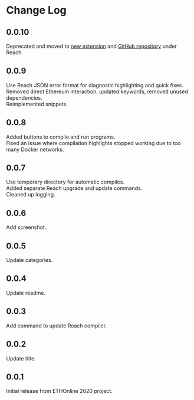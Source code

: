 # Change Log

## 0.0.10

Deprecated and moved to [new extension](https://marketplace.visualstudio.com/items?itemName=reachsh.reach-ide) and [GitHub repository](https://github.com/reach-sh/reach-ide) under Reach.

## 0.0.9

Use Reach JSON error format for diagnostic highlighting and quick fixes.  
Removed direct Ethereum interaction, updated keywords, removed unused dependencies.  
Reimplemented snippets.

## 0.0.8

Added buttons to compile and run programs.  
Fixed an issue where compilation highlights stopped working due to too many Docker networks.

## 0.0.7

Use temporary directory for automatic compiles.  
Added separate Reach upgrade and update commands.  
Cleaned up logging.

## 0.0.6

Add screenshot.

## 0.0.5

Update categories.

## 0.0.4

Update readme.

## 0.0.3

Add command to update Reach compiler.

## 0.0.2

Update title.

## 0.0.1

Initial release from ETHOnline 2020 project.